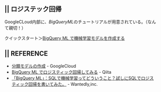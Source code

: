 ## || ロジステック回帰

GoogleCLoud内部に、*BigQueryML*のチュートリアルが用意されている。（なんて親切！）

クイックスタート＞[BigQuery ML で機械学習モデルを作成する](https://cloud.google.com/bigquery-ml/docs/create-machine-learning-model?hl=ja)


## || REFERENCE
+ [分類モデルの作成](https://cloud.google.com/bigquery-ml/docs/logistic-regression-prediction?hl=ja) - GoogleCloud
+ [BigQuery ML でロジスティック回帰してみる](https://qiita.com/_kobacky/items/c4b168001d2eedfbab7f) - Qiita
+ [「BigQuery ML」：SQLで機械学習ってどういうこと？試しにSQLでロジスティック回帰を書いてみた。](https://www.wantedly.com/companies/wantedly/post_articles/129482) - Wantedly,inc.
